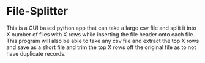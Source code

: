 # File-Splitter
This is a GUI based python app that can take a large csv file and split it into X number of files with X rows while inserting the file header onto each file. This program will also be able to take any csv file and extract the top X rows and save as a short file and trim the top X rows off the original file as to not have duplicate records.
